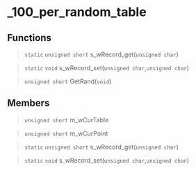 # _100_per_random_table
 
## Functions
 
> `static` `unsigned short` s_wRecord_get(`unsigned char`)
 
> `static` `void` s_wRecord_set(`unsigned char`,`unsigned char`)
 
> `unsigned short` GetRand(`void`)
 
## Members
 
> `unsigned short` m_wCurTable
 
> `unsigned short` m_wCurPoint
 
> `static` `unsigned short` s_wRecord_get(`unsigned char`)
 
> `static` `void` s_wRecord_set(`unsigned char`,`unsigned char`)
 
